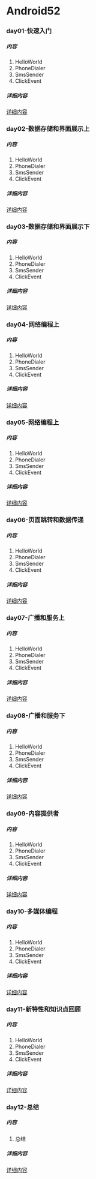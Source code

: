 # Android52

### day01-快速入门

##### 内容

1. HelloWorld
2. PhoneDialer
3. SmsSender
4. ClickEvent

##### 详细内容

[详细内容](https://github.com/BruceAnda/Android52/tree/master/app/src/main/java/zhaoliang/com/android52/ui/day01)

### day02-数据存储和界面展示上

##### 内容

1. HelloWorld
2. PhoneDialer
3. SmsSender
4. ClickEvent

##### 详细内容

[详细内容](https://github.com/BruceAnda/Android52/tree/master/app/src/main/java/zhaoliang/com/android52/ui/day02)

### day03-数据存储和界面展示下

##### 内容

1. HelloWorld
2. PhoneDialer
3. SmsSender
4. ClickEvent

##### 详细内容

[详细内容](https://github.com/BruceAnda/Android52/tree/master/app/src/main/java/zhaoliang/com/android52/ui/day03)

### day04-网络编程上

##### 内容

1. HelloWorld
2. PhoneDialer
3. SmsSender
4. ClickEvent

##### 详细内容

[详细内容](https://github.com/BruceAnda/Android52/tree/master/app/src/main/java/zhaoliang/com/android52/ui/day04)

### day05-网络编程上

##### 内容

1. HelloWorld
2. PhoneDialer
3. SmsSender
4. ClickEvent

##### 详细内容

[详细内容](https://github.com/BruceAnda/Android52/tree/master/app/src/main/java/zhaoliang/com/android52/ui/day05)

### day06-页面跳转和数据传递

##### 内容

1. HelloWorld
2. PhoneDialer
3. SmsSender
4. ClickEvent

##### 详细内容

[详细内容](https://github.com/BruceAnda/Android52/tree/master/app/src/main/java/zhaoliang/com/android52/ui/day06)

### day07-广播和服务上

##### 内容

1. HelloWorld
2. PhoneDialer
3. SmsSender
4. ClickEvent

##### 详细内容

[详细内容](https://github.com/BruceAnda/Android52/tree/master/app/src/main/java/zhaoliang/com/android52/ui/day07)

### day08-广播和服务下

##### 内容

1. HelloWorld
2. PhoneDialer
3. SmsSender
4. ClickEvent

##### 详细内容

[详细内容](https://github.com/BruceAnda/Android52/tree/master/app/src/main/java/zhaoliang/com/android52/ui/day08)

### day09-内容提供者

##### 内容

1. HelloWorld
2. PhoneDialer
3. SmsSender
4. ClickEvent

##### 详细内容

[详细内容](https://github.com/BruceAnda/Android52/tree/master/app/src/main/java/zhaoliang/com/android52/ui/day09)

### day10-多媒体编程

##### 内容

1. HelloWorld
2. PhoneDialer
3. SmsSender
4. ClickEvent

##### 详细内容

[详细内容](https://github.com/BruceAnda/Android52/tree/master/app/src/main/java/zhaoliang/com/android52/ui/day10)

### day11-新特性和知识点回顾

##### 内容

1. HelloWorld
2. PhoneDialer
3. SmsSender
4. ClickEvent

##### 详细内容

[详细内容](https://github.com/BruceAnda/Android52/tree/master/app/src/main/java/zhaoliang/com/android52/ui/day11)

### day12-总结

##### 内容

1. 总结

##### 详细内容

[详细内容](https://github.com/BruceAnda/Android52/tree/master/app/src/main/java/zhaoliang/com/android52/ui/day12)
